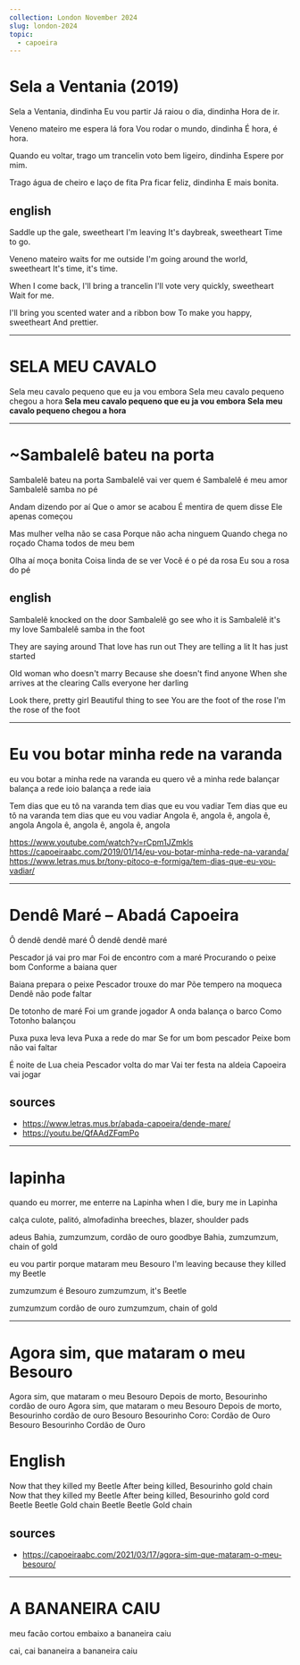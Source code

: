 ```yaml
---
collection: London November 2024
slug: london-2024
topic:
  - capoeira
---
```


# Sela a Ventania (2019)

Sela a Ventania, dindinha
Eu vou partir
Já raiou o dia, dindinha
Hora de ir.

Veneno mateiro me espera lá fora
Vou rodar o mundo, dindinha
É hora, é hora.

Quando eu voltar, trago um trancelin
voto bem ligeiro, dindinha
Espere por mim.

Trago água de cheiro e laço de fita
Pra ficar feliz, dindinha
E mais bonita.

## english

Saddle up the gale, sweetheart
I'm leaving
It's daybreak, sweetheart
Time to go.

Veneno mateiro waits for me outside
I'm going around the world, sweetheart
It's time, it's time.

When I come back, I'll bring a trancelin
I'll vote very quickly, sweetheart
Wait for me.

I'll bring you scented water and a ribbon bow
To make you happy, sweetheart
And prettier.

---

# SELA MEU CAVALO

Sela meu cavalo pequeno que eu ja vou embora
Sela meu cavalo pequeno chegou a hora
**Sela meu cavalo pequeno que eu ja vou embora** 
**Sela meu cavalo pequeno chegou a hora**

---

# ~Sambalelê bateu na porta

Sambalelê bateu na porta
Sambalelê vai ver quem é
Sambalelê é meu amor
Sambalelê samba no pé

Andam dizendo por aí
Que o amor se acabou
É mentira de quem disse
Ele apenas começou

Mas mulher velha não se casa
Porque não acha ninguem
Quando chega no roçado
Chama todos de meu bem

Olha aí moça bonita
Coisa linda de se ver
Você é o pé da rosa
Eu sou a rosa do pé

## english

Sambalelê knocked on the door
Sambalelê go see who it is
Sambalelê it's my love
Sambalelê samba in the foot

They are saying around
That love has run out
They are telling a lit
It has just started

Old woman who doesn't marry
Because she doesn't find anyone
When she arrives at the clearing
Calls everyone her darling

Look there, pretty girl
Beautiful thing to see
You are the foot of the rose
I'm the rose of the foot

---

# Eu vou botar minha rede na varanda

eu vou botar a minha rede na varanda
eu quero vê a minha rede balançar
balança a rede ioio
balança a rede iaia

Tem dias que eu tô na varanda
tem dias que eu vou vadiar
Tem dias que eu tô na varanda
tem dias que eu vou vadiar
Angola ê, angola ê, angola ê, angola
Angola ê, angola ê, angola ê, angola

https://www.youtube.com/watch?v=rCpm1JZmkls
https://capoeiraabc.com/2019/01/14/eu-vou-botar-minha-rede-na-varanda/
https://www.letras.mus.br/tony-pitoco-e-formiga/tem-dias-que-eu-vou-vadiar/

---

# Dendê Maré – Abadá Capoeira

Ô dendê dendê maré
Ô dendê dendê maré

Pescador já vai pro mar
Foi de encontro com a maré
Procurando o peixe bom
Conforme a baiana quer

Baiana prepara o peixe
Pescador trouxe do mar
Põe tempero na moqueca
Dendê não pode faltar

De totonho de maré
Foi um grande jogador
A onda balança o barco
Como Totonho balançou

Puxa puxa leva leva
Puxa a rede do mar
Se for um bom pescador
Peixe bom não vai faltar

É noite de Lua cheia
Pescador volta do mar
Vai ter festa na aldeia
Capoeira vai jogar


## sources
- https://www.letras.mus.br/abada-capoeira/dende-mare/
- https://youtu.be/QfAAdZFqmPo

---

# lapinha

quando eu morrer, me enterre na Lapinha
when I die, bury me in Lapinha

calça culote, palitó, almofadinha
breeches, blazer, shoulder pads



adeus Bahia, zumzumzum, cordão de ouro
goodbye Bahia, zumzumzum, chain of gold

eu vou partir porque mataram meu Besouro
I'm leaving because they killed my Beetle



zumzumzum é Besouro
zumzumzum, it's Beetle

zumzumzum cordão de ouro
zumzumzum, chain of gold

---

# Agora sim, que mataram o meu Besouro

Agora sim, que mataram o meu Besouro
Depois de morto, Besourinho cordão de ouro
Agora sim, que mataram o meu Besouro
Depois de morto, Besourinho cordão de ouro
Besouro Besourinho
Coro: Cordão de Ouro
Besouro Besourinho
Cordão de Ouro
 
# English
Now that they killed my Beetle
After being killed, Besourinho gold chain
Now that they killed my Beetle
After being killed, Besourinho gold cord
Beetle Beetle
Gold chain
Beetle Beetle
Gold chain

## sources
- https://capoeiraabc.com/2021/03/17/agora-sim-que-mataram-o-meu-besouro/

---

# A BANANEIRA CAIU

meu facão cortou embaixo
a bananeira caiu

cai, cai bananeira
a bananeira caiu
